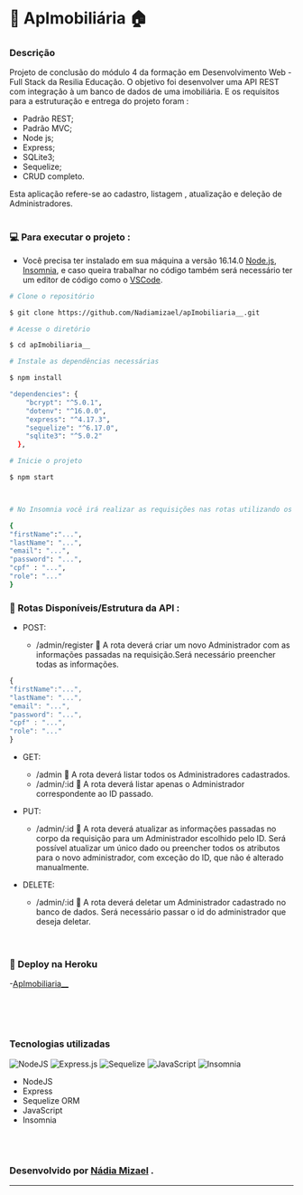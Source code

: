 # 🏡 ApImobiliária 🏠

### Descrição

Projeto de conclusão do módulo 4 da formação em Desenvolvimento Web - Full Stack da Resilia Educação.
O objetivo foi desenvolver uma API REST com integração à um banco de dados de uma imobiliária.
E os requisitos para a estruturação e entrega do projeto foram :

- Padrão REST;
- Padrão MVC;
- Node js;
- Express;
- SQLite3;
- Sequelize;
- CRUD completo.

Esta aplicação refere-se ao cadastro, listagem , atualização e deleção de Administradores.
</br>
</br>

### 💻 Para executar o projeto :

- Você precisa ter instalado em sua máquina a versão 16.14.0 [Node.js](https://nodejs.org/en/), [Insomnia](https://insomnia.rest/download), e caso queira trabalhar no código também será necessário ter um editor de código como o [VSCode](https://code.visualstudio.com/).

```bash
# Clone o repositório

$ git clone https://github.com/Nadiamizael/apImobiliaria__.git

# Acesse o diretório

$ cd apImobiliaria__

# Instale as dependências necessárias

$ npm install

"dependencies": {
    "bcrypt": "^5.0.1",
    "dotenv": "^16.0.0",
    "express": "^4.17.3",
    "sequelize": "^6.17.0",
    "sqlite3": "^5.0.2"
  },

# Inicie o projeto

$ npm start



# No Insomnia você irá realizar as requisições nas rotas utilizando os seguunter parâmetros:

{
"firstName":"...",
"lastName": "...",
"email": "...",
"password": "...",
"cpf" : "...",
"role": "..."
}


```

### 🔎 Rotas Disponíveis/Estrutura da API :

- POST:

  - /admin/register 📌 A rota deverá criar um novo Administrador com as informações passadas na requisição.Será necessário preencher todas as informações.

```js
{
"firstName":"...",
"lastName": "...",
"email": "...",
"password": "...",
"cpf" : "...",
"role": "..."
}
```

- GET:

  - /admin 📌 A rota deverá listar todos os Administradores cadastrados.
  - /admin/:id 📌 A rota deverá listar apenas o Administrador correspondente ao ID passado.

- PUT:

  - /admin/:id 📌 A rota deverá atualizar as informações passadas no corpo da requisição para um Administrador escolhido pelo ID. Será possível atualizar um único dado ou preencher todos os atributos para o novo administrador, com exceção do ID, que não é alterado manualmente.

- DELETE:

  - /admin/:id 📌 A rota deverá deletar um Administrador cadastrado no banco de dados. Será necessário passar o id do administrador que deseja deletar.

  </br>
  </br>

### 🔗 Deploy na Heroku

-[ApImobiliaria\_\_](https://apimobiliaria-mod4.herokuapp.com/admin)

</br>
</br>
</br>

### Tecnologias utilizadas

![NodeJS](https://img.shields.io/badge/node.js-6DA55F?style=for-the-badge&logo=node.js&logoColor=white)
![Express.js](https://img.shields.io/badge/express.js-%23404d59.svg?style=for-the-badge&logo=express&logoColor=%2361DAFB)
![Sequelize](https://img.shields.io/badge/Sequelize-52B0E7?style=for-the-badge&logo=Sequelize&logoColor=white)
![JavaScript](https://img.shields.io/badge/javascript-%23323330.svg?style=for-the-badge&logo=javascript&logoColor=%23F7DF1E)
![Insomnia](https://img.shields.io/badge/Insomnia-black?style=for-the-badge&logo=insomnia&logoColor=5849BE)

- NodeJS
- Express
- Sequelize ORM
- JavaScript
- Insomnia

</br>
</br>

### **Desenvolvido por <a href="https://www.linkedin.com/in/nadiamizael/">Nádia Mizael</a> .**

---
